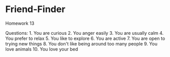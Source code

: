 # Friend-Finder
Homework 13

Questions:
    1. You are curious
    2. You anger easily
    3. You are usually calm
    4. You prefer to relax
    5. You like to explore
    6. You are active
    7. You are open to trying new things
    8. You don't like being around too many people
    9. You love animals
    10. You love your bed
    
